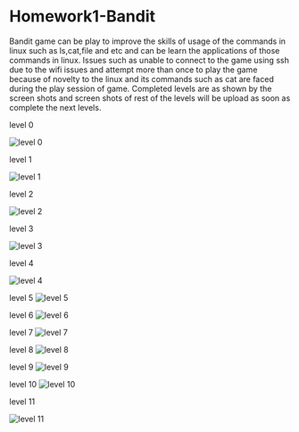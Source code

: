 # Homework1-Bandit

Bandit game can be play to improve the skills of usage of the commands in linux such as ls,cat,file and etc and can be learn the applications of those commands in linux.
Issues such as unable to connect to the game using ssh due to the wifi issues and attempt more than once to play the game because of novelty to the linux and its commands such as cat are faced during the play session of game.
Completed levels are as shown by the screen shots and screen shots of rest of the levels will be upload as soon as complete the next levels.

level 0

![level 0](https://cloud.githubusercontent.com/assets/14229107/14393908/49c0ab50-fd7e-11e5-8896-868be87d14cc.png)

level 1

![level 1](https://cloud.githubusercontent.com/assets/14229107/14393909/49cc68d2-fd7e-11e5-912e-01c674c1b1e6.png)

level 2

![level 2](https://cloud.githubusercontent.com/assets/14229107/14393912/49d05aaa-fd7e-11e5-86b9-72122acad8ca.png)

level 3

![level 3](https://cloud.githubusercontent.com/assets/14229107/14393910/49cf8fb2-fd7e-11e5-9d06-2e5b61d03e8b.png)

level 4

![level 4](https://cloud.githubusercontent.com/assets/14229107/14393911/49cfc838-fd7e-11e5-99a2-b9e3fbe4d6f7.png)

level 5
![level 5](https://cloud.githubusercontent.com/assets/14229107/14393913/49d30ed0-fd7e-11e5-9d3f-9d1ba65082c0.png)

level 6
![level 6](https://cloud.githubusercontent.com/assets/14229107/14393914/49efaf18-fd7e-11e5-84f7-f9279c56f03b.png)

level 7
![level 7](https://cloud.githubusercontent.com/assets/14229107/14393915/4a04332a-fd7e-11e5-8efb-d216773d42d4.png)

level 8
![level 8](https://cloud.githubusercontent.com/assets/14229107/14393916/4a08c5c0-fd7e-11e5-936c-84621dd1bd45.png)

level 9
![level 9](https://cloud.githubusercontent.com/assets/14229107/14393917/4a0b97dc-fd7e-11e5-888d-159f63f66964.png)

level 10
![level 10](https://cloud.githubusercontent.com/assets/14229107/14393918/4a10e912-fd7e-11e5-925e-002d8cb745b4.png)

level 11

![level 11](https://cloud.githubusercontent.com/assets/14229107/14393919/4a1552d6-fd7e-11e5-8b5f-d2b17941b06c.png)


